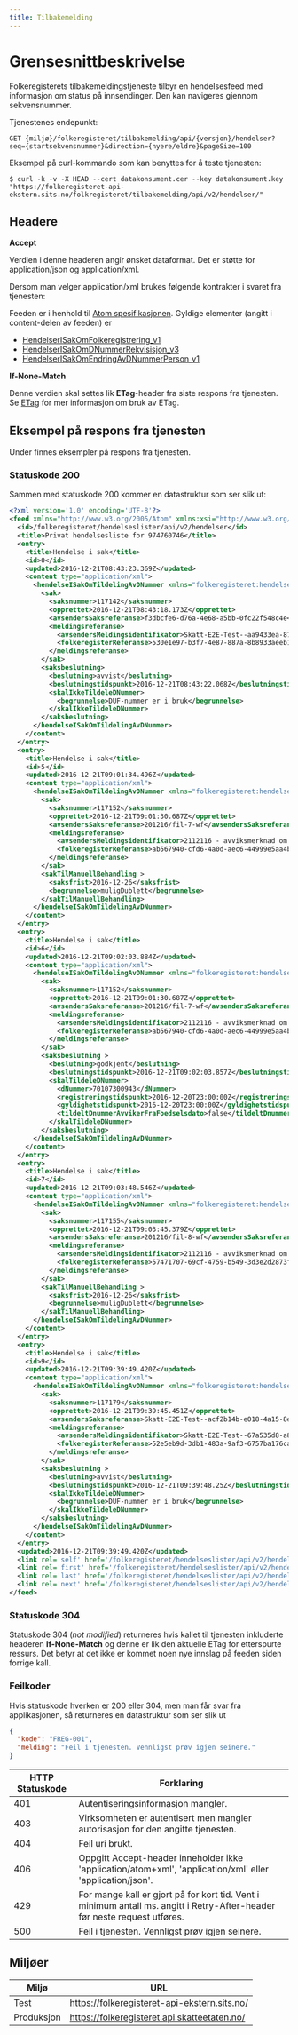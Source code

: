 ```yaml
---
title: Tilbakemelding
---
```


# Grensesnittbeskrivelse
Folkeregisterets tilbakemeldingstjeneste tilbyr en hendelsesfeed med informasjon om status på innsendinger. Den kan navigeres gjennom sekvensnummer. 

Tjenestenes endepunkt:

`GET {miljø}/folkeregisteret/tilbakemelding/api/{versjon}/hendelser?seq={startsekvensnummer}&direction={nyere/eldre}&pageSize=100`

Eksempel på curl-kommando som kan benyttes for å teste tjenesten:

`$ curl -k -v -X HEAD --cert datakonsument.cer --key datakonsument.key "https://folkeregisteret-api-ekstern.sits.no/folkregisteret/tilbakemelding/api/v2/hendelser/"`

## Headere

**Accept**

Verdien i denne headeren angir ønsket dataformat. Det er støtte for application/json og application/xml.

Dersom man velger application/xml brukes følgende kontrakter i svaret fra tjenesten:

Feeden er i henhold til [Atom spesifikasjonen](http://www.ietf.org/rfc/rfc4287.txt). Gyldige elementer (angitt i content-delen av feeden) er 
* [HendelserISakOmFolkeregistrering_v1](../kontrakter/HendelserISakOmFolkeregistrering_1.0.xsd)
* [HendelserISakOmDNummerRekvisisjon_v3](../kontrakter/HendelserISakOmDNummerRekvisisjon_3.0.xsd)
* [HendelserISakOmEndringAvDNummerPerson_v1](../kontrakter/HendelserISakOmEndringAvDNummerPerson_1.0.xsd)

**If-None-Match**

Denne verdien skal settes lik **ETag**-header fra siste respons fra tjenesten. Se [ETag](https://developer.mozilla.org/en-US/docs/Web/HTTP/Headers/ETag) for mer informasjon om bruk av ETag.

## Eksempel på respons fra tjenesten
Under finnes eksempler på respons fra tjenesten.

### Statuskode 200
Sammen med statuskode 200 kommer en datastruktur som ser slik ut:

```xml
<?xml version='1.0' encoding='UTF-8'?>
<feed xmlns="http://www.w3.org/2005/Atom" xmlns:xsi="http://www.w3.org/2001/XMLSchema-instance">
  <id>/folkeregisteret/hendelseslister/api/v2/hendelser</id>
  <title>Privat hendelsesliste for 974760746</title>
  <entry>
    <title>Hendelse i sak</title>
    <id>0</id>
    <updated>2016-12-21T08:43:23.369Z</updated>
    <content type="application/xml">
      <hendelseISakOmTildelingAvDNummer xmlns="folkeregisteret:hendelsesliste:privat:hendelseisakomtildelingavdnummer:v3">
        <sak>
          <saksnummer>117142</saksnummer>
          <opprettet>2016-12-21T08:43:18.173Z</opprettet>
          <avsendersSaksreferanse>f3dbcfe6-d76a-4e68-a5bb-0fc22f548c4e</avsendersSaksreferanse>
          <meldingsreferanse>
            <avsendersMeldingsidentifikator>Skatt-E2E-Test--aa9433ea-87ca-4955-ad2f-20e671c0aef4</avsendersMeldingsidentifikator>
            <folkeregisterReferanse>530e1e97-b3f7-4e87-887a-8b8933aeeb18</folkeregisterReferanse>
          </meldingsreferanse>
        </sak>
        <saksbeslutning>
          <beslutning>avvist</beslutning>
          <beslutningstidspunkt>2016-12-21T08:43:22.068Z</beslutningstidspunkt>
          <skalIkkeTildeleDNummer>
            <begrunnelse>DUF-nummer er i bruk</begrunnelse>
          </skalIkkeTildeleDNummer>
        </saksbeslutning>
      </hendelseISakOmTildelingAvDNummer>
    </content>
  </entry>
  <entry>
    <title>Hendelse i sak</title>
    <id>5</id>
    <updated>2016-12-21T09:01:34.496Z</updated>
    <content type="application/xml">
      <hendelseISakOmTildelingAvDNummer xmlns="folkeregisteret:hendelsesliste:privat:hendelseisakomtildelingavdnummer:v3">
        <sak>
          <saksnummer>117152</saksnummer>
          <opprettet>2016-12-21T09:01:30.687Z</opprettet>
          <avsendersSaksreferanse>201216/fil-7-wf</avsendersSaksreferanse>
          <meldingsreferanse>
            <avsendersMeldingsidentifikator>2112116 - avviksmerknad om dublett og merknad om forkortet navn</avsendersMeldingsidentifikator>
            <folkeregisterReferanse>ab567940-cfd6-4a0d-aec6-44999e5aa4b1</folkeregisterReferanse>
          </meldingsreferanse>
        </sak>
        <sakTilManuellBehandling >
          <saksfrist>2016-12-26</saksfrist>
          <begrunnelse>muligDublett</begrunnelse>
        </sakTilManuellBehandling>
      </hendelseISakOmTildelingAvDNummer>
    </content>
  </entry>
  <entry>
    <title>Hendelse i sak</title>
    <id>6</id>
    <updated>2016-12-21T09:02:03.884Z</updated>
    <content type="application/xml">
      <hendelseISakOmTildelingAvDNummer xmlns="folkeregisteret:hendelsesliste:privat:hendelseisakomtildelingavdnummer:v3">
        <sak>
          <saksnummer>117152</saksnummer>
          <opprettet>2016-12-21T09:01:30.687Z</opprettet>
          <avsendersSaksreferanse>201216/fil-7-wf</avsendersSaksreferanse>
          <meldingsreferanse>
            <avsendersMeldingsidentifikator>2112116 - avviksmerknad om dublett og merknad om forkortet navn</avsendersMeldingsidentifikator>
            <folkeregisterReferanse>ab567940-cfd6-4a0d-aec6-44999e5aa4b1</folkeregisterReferanse>
          </meldingsreferanse>
        </sak>
        <saksbeslutning >
          <beslutning>godkjent</beslutning>
          <beslutningstidspunkt>2016-12-21T09:02:03.857Z</beslutningstidspunkt>
          <skalTildeleDNummer>
            <dNummer>70107300943</dNummer>
            <registreringstidspunkt>2016-12-20T23:00:00Z</registreringstidspunkt>
            <gyldighetstidspunkt>2016-12-20T23:00:00Z</gyldighetstidspunkt>
            <tildeltDnummerAvvikerFraFoedselsdato>false</tildeltDnummerAvvikerFraFoedselsdato>
          </skalTildeleDNummer>
        </saksbeslutning>
      </hendelseISakOmTildelingAvDNummer>
    </content>
  </entry>
  <entry>
    <title>Hendelse i sak</title>
    <id>7</id>
    <updated>2016-12-21T09:03:48.546Z</updated>
    <content type="application/xml">
      <hendelseISakOmTildelingAvDNummer xmlns="folkeregisteret:hendelsesliste:privat:hendelseisakomtildelingavdnummer:v3">
        <sak>
          <saksnummer>117155</saksnummer>
          <opprettet>2016-12-21T09:03:45.379Z</opprettet>
          <avsendersSaksreferanse>201216/fil-8-wf</avsendersSaksreferanse>
          <meldingsreferanse>
            <avsendersMeldingsidentifikator>2112116 - avviksmerknad om dublett og merknad om forkortet navn</avsendersMeldingsidentifikator>
            <folkeregisterReferanse>57471707-69cf-4759-b549-3d3e2d2873fa</folkeregisterReferanse>
          </meldingsreferanse>
        </sak>
        <sakTilManuellBehandling >
          <saksfrist>2016-12-26</saksfrist>
          <begrunnelse>muligDublett</begrunnelse>
        </sakTilManuellBehandling>
      </hendelseISakOmTildelingAvDNummer>
    </content>
  </entry>
  <entry>
    <title>Hendelse i sak</title>
    <id>9</id>
    <updated>2016-12-21T09:39:49.420Z</updated>
    <content type="application/xml">
      <hendelseISakOmTildelingAvDNummer xmlns="folkeregisteret:hendelsesliste:privat:hendelseisakomtildelingavdnummer:v3">
        <sak>
          <saksnummer>117179</saksnummer>
          <opprettet>2016-12-21T09:39:45.451Z</opprettet>
          <avsendersSaksreferanse>Skatt-E2E-Test--acf2b14b-e018-4a15-8e19-32e57b177cc7</avsendersSaksreferanse>
          <meldingsreferanse>
            <avsendersMeldingsidentifikator>Skatt-E2E-Test--67a535d8-a8a1-4729-a0f5-6589cb644b40</avsendersMeldingsidentifikator>
            <folkeregisterReferanse>52e5eb9d-3db1-483a-9af3-6757ba176cae</folkeregisterReferanse>
          </meldingsreferanse>
        </sak>
        <saksbeslutning >
          <beslutning>avvist</beslutning>
          <beslutningstidspunkt>2016-12-21T09:39:48.25Z</beslutningstidspunkt>
          <skalIkkeTildeleDNummer>
            <begrunnelse>DUF-nummer er i bruk</begrunnelse>
          </skalIkkeTildeleDNummer>
        </saksbeslutning>
      </hendelseISakOmTildelingAvDNummer>
    </content>
  </entry>
  <updated>2016-12-21T09:39:49.420Z</updated>
  <link rel='self' href='/folkeregisteret/hendelseslister/api/v2/hendelser/0/nyere/5'/>
  <link rel='first' href='/folkeregisteret/hendelseslister/api/v2/hendelser/0/nyere/5'/>
  <link rel='last' href='/folkeregisteret/hendelseslister/api/v2/hendelser/siste/5'/>
  <link rel='next' href='/folkeregisteret/hendelseslister/api/v2/hendelser/10/nyere/5'/>
</feed>
```

### Statuskode 304
Statuskode 304 (_not modified_) returneres hvis kallet til tjenesten inkluderte headeren **If-None-Match** og denne er lik den aktuelle ETag for etterspurte ressurs. Det betyr at det ikke er kommet noen nye innslag på feeden siden forrige kall.

### Feilkoder
Hvis statuskode hverken er 200 eller 304, men man får svar fra applikasjonen, så returneres en datastruktur som ser slik ut

```json
{
  "kode": "FREG-001",
  "melding": "Feil i tjenesten. Vennligst prøv igjen seinere."
}
```

| HTTP Statuskode |  Forklaring |
|----------|-------|
| 401 | Autentiseringsinformasjon mangler. |
| 403 | Virksomheten er autentisert men mangler autorisasjon for den angitte tjenesten. |
| 404 | Feil uri brukt. |
| 406 | Oppgitt Accept-header inneholder ikke 'application/atom+xml', 'application/xml' eller 'application/json'. |
| 429 | For mange kall er gjort på for kort tid. Vent i minimum antall ms. angitt i Retry-After-header før neste request utføres. |
| 500 | Feil i tjenesten. Vennligst prøv igjen seinere. |

## Miljøer

| Miljø | URL | 
|-------|-----|
| Test | https://folkeregisteret-api-ekstern.sits.no/ | 
| Produksjon | https://folkeregisteret.api.skatteetaten.no/ |  
